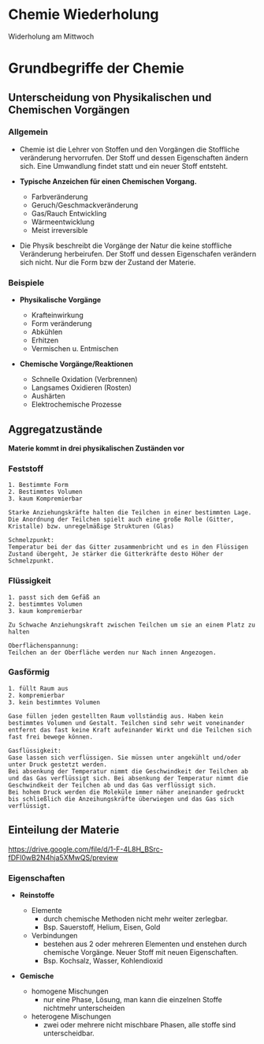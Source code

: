 # Chemie Wiederholung
Widerholung am Mittwoch

# Grundbegriffe der Chemie

## Unterscheidung von Physikalischen und Chemischen Vorgängen

### Allgemein
- Chemie ist die Lehrer von Stoffen und den Vorgängen die Stoffliche veränderung hervorrufen. Der Stoff und dessen Eigenschaften ändern sich. Eine Umwandlung findet statt und ein neuer Stoff entsteht.
- **Typische Anzeichen für einen Chemischen Vorgang.**
  - Farbveränderung
  - Geruch/Geschmackveränderung
  - Gas/Rauch Entwickling
  - Wärmeentwicklung
  - Meist irreversible


- Die Physik beschreibt die Vorgänge der Natur die keine stoffliche Veränderung herbeirufen. Der Stoff und dessen Eigenschafen verändern sich nicht. Nur die Form bzw der Zustand der Materie.

### Beispiele
- **Physikalische Vorgänge**
    - Krafteinwirkung
    - Form veränderung
    - Abkühlen
    - Erhitzen
    - Vermischen u. Entmischen

- **Chemische Vorgänge/Reaktionen**
    - Schnelle Oxidation (Verbrennen)
    - Langsames Oxidieren (Rosten)
    - Aushärten
    - Elektrochemische Prozesse

## Aggregatzustände

**Materie kommt in drei physikalischen Zuständen vor**

### Feststoff
    1. Bestimmte Form
    2. Bestimmtes Volumen
    3. kaum Kompremierbar
    
    Starke Anziehungskräfte halten die Teilchen in einer bestimmten Lage. Die Anordnung der Teilchen spielt auch eine große Rolle (Gitter, Kristalle) bzw. unregelmäßige Strukturen (Glas)

    Schmelzpunkt:
    Temperatur bei der das Gitter zusammenbricht und es in den Flüssigen Zustand übergeht, Je stärker die Gitterkräfte desto Höher der Schmelzpunkt.

### Flüssigkeit
    1. passt sich dem Gefäß an
    2. bestimmtes Volumen
    3. kaum kompremierbar

    Zu Schwache Anziehungskraft zwischen Teilchen um sie an einem Platz zu halten

    Oberflächenspannung:
    Teilchen an der Oberfläche werden nur Nach innen Angezogen.

### Gasförmig
    1. füllt Raum aus
    2. kompremierbar
    3. kein bestimmtes Volumen

    Gase füllen jeden gestellten Raum vollständig aus. Haben kein bestimmtes Volumen und Gestalt. Teilchen sind sehr weit voneinander entfernt das fast keine Kraft aufeinander Wirkt und die Teilchen sich fast frei bewege können.

    Gasflüssigkeit:
    Gase lassen sich verflüssigen. Sie müssen unter angekühlt und/oder unter Druck gestetzt werden. 
    Bei absenkung der Temperatur nimmt die Geschwindkeit der Teilchen ab und das Gas verflüssigt sich. Bei absenkung der Temperatur nimmt die Geschwindkeit der Teilchen ab und das Gas verflüssigt sich.
    Bei hohem Druck werden die Moleküle immer näher aneinander gedruckt bis schließlich die Anzeihungskräfte überwiegen und das Gas sich verflüssigt.

## Einteilung der Materie
https://drive.google.com/file/d/1-F-4L8H_BSrc-fDFl0wB2N4hja5XMwQS/preview

### Eigenschaften
- **Reinstoffe**
    - Elemente
      - durch chemische Methoden nicht mehr weiter zerlegbar.
      - Bsp. Sauerstoff, Helium, Eisen, Gold
    - Verbindungen
        - bestehen aus 2 oder mehreren Elementen und enstehen durch chemische Vorgänge. Neuer Stoff mit  neuen Eigenschaften.
        - Bsp. Kochsalz, Wasser, Kohlendioxid

- **Gemische**
    - homogene Mischungen
        - nur eine Phase, Lösung, man kann die einzelnen Stoffe nichtmehr unterscheiden
    - heterogene Mischungen
        - zwei oder mehrere nicht mischbare Phasen, alle stoffe sind unterscheidbar.

